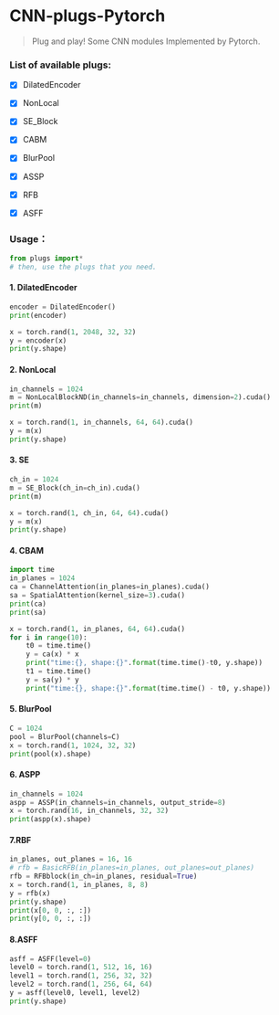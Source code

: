 # CNN-plugs-Pytorch
> Plug and play! Some  CNN modules Implemented by Pytorch.
>



### List of available plugs:

- [x] DilatedEncoder
- [x] NonLocal
- [x] SE_Block
- [x] CABM
- [x] BlurPool
- [x] ASSP
- [x] RFB
- [x] ASFF



### Usage：

```Python
from plugs import*
# then, use the plugs that you need.
```

#### 1. DilatedEncoder

```python
encoder = DilatedEncoder()
print(encoder)

x = torch.rand(1, 2048, 32, 32)
y = encoder(x)
print(y.shape)
```

#### 2. NonLocal

```Python
in_channels = 1024
m = NonLocalBlockND(in_channels=in_channels, dimension=2).cuda()
print(m)

x = torch.rand(1, in_channels, 64, 64).cuda()
y = m(x)
print(y.shape)
```

#### 3. SE

```Python
ch_in = 1024
m = SE_Block(ch_in=ch_in).cuda()
print(m)

x = torch.rand(1, ch_in, 64, 64).cuda()
y = m(x)
print(y.shape)
```

#### 4. CBAM

```Python
import time
in_planes = 1024
ca = ChannelAttention(in_planes=in_planes).cuda()
sa = SpatialAttention(kernel_size=3).cuda()
print(ca)
print(sa)

x = torch.rand(1, in_planes, 64, 64).cuda()
for i in range(10):
    t0 = time.time()
    y = ca(x) * x
    print("time:{}, shape:{}".format(time.time()-t0, y.shape))
    t1 = time.time()
    y = sa(y) * y
    print("time:{}, shape:{}".format(time.time() - t0, y.shape))
```

#### 5. BlurPool

```Python
C = 1024
pool = BlurPool(channels=C)
x = torch.rand(1, 1024, 32, 32)
print(pool(x).shape)
```

#### 6. ASPP

```python
in_channels = 1024
aspp = ASSP(in_channels=in_channels, output_stride=8)
x = torch.rand(16, in_channels, 32, 32)
print(aspp(x).shape)
```

#### 7.RBF

```Python
in_planes, out_planes = 16, 16
# rfb = BasicRFB(in_planes=in_planes, out_planes=out_planes)
rfb = RFBblock(in_ch=in_planes, residual=True)
x = torch.rand(1, in_planes, 8, 8)
y = rfb(x)
print(y.shape)
print(x[0, 0, :, :])
print(y[0, 0, :, :])
```

#### 8.ASFF

```python
asff = ASFF(level=0)
level0 = torch.rand(1, 512, 16, 16)
level1 = torch.rand(1, 256, 32, 32)
level2 = torch.rand(1, 256, 64, 64)
y = asff(level0, level1, level2)
print(y.shape)
```

